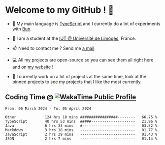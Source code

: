 # Welcome to my GitHub ! 🌃

- 🔭 My main language is [TypeScript](https://www.typescriptlang.org/) and I currently do a lot of experiments with [Bun](https://bun.sh).

- 🌱 I am a student at the [IUT @ Université de Limoges](https://iut.unilim.fr), France.

- 📫 Need to contact me ? Send me <a href="mailto:mikkel@milescode.dev">a mail</a>.

- 💻 All my projects are open-source so you can see them all right here and on <a href="https://vexcited.vercel.app">my website</a> !

- 👀 I currently work on a lot of projects at the same time, look at the pinned projects to see my projects that I like the most currently.

## Coding Time @ [![WakaTime Public Profile](https://wakatime.com/badge/user/0839e595-e07a-435c-8d59-ed95f2a3d6dd.svg?style=flat-square)](https://wakatime.com/@0839e595-e07a-435c-8d59-ed95f2a3d6dd)

<!--START_SECTION:waka-->

```plain
From: 06 March 2024 - To: 05 April 2024

Other             124 hrs 18 mins #################--------   66.75 %
TypeScript        40 hrs 53 mins  #####--------------------   21.96 %
Java              6 hrs 33 mins   #------------------------   03.52 %
Markdown          3 hrs 18 mins   -------------------------   01.77 %
JavaScript        2 hrs 39 mins   -------------------------   01.43 %
JSON              2 hrs 7 mins    -------------------------   01.14 %
```

<!--END_SECTION:waka-->
